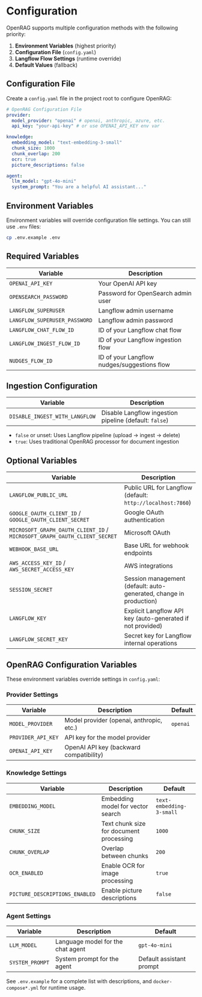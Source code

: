 # Configuration

OpenRAG supports multiple configuration methods with the following priority:

1. **Environment Variables** (highest priority)
2. **Configuration File** (`config.yaml`)
3. **Langflow Flow Settings** (runtime override)
4. **Default Values** (fallback)

## Configuration File

Create a `config.yaml` file in the project root to configure OpenRAG:

```yaml
# OpenRAG Configuration File
provider:
  model_provider: "openai" # openai, anthropic, azure, etc.
  api_key: "your-api-key" # or use OPENAI_API_KEY env var

knowledge:
  embedding_model: "text-embedding-3-small"
  chunk_size: 1000
  chunk_overlap: 200
  ocr: true
  picture_descriptions: false

agent:
  llm_model: "gpt-4o-mini"
  system_prompt: "You are a helpful AI assistant..."
```

## Environment Variables

Environment variables will override configuration file settings. You can still use `.env` files:

```bash
cp .env.example .env
```

## Required Variables

| Variable                      | Description                                 |
| ----------------------------- | ------------------------------------------- |
| `OPENAI_API_KEY`              | Your OpenAI API key                         |
| `OPENSEARCH_PASSWORD`         | Password for OpenSearch admin user          |
| `LANGFLOW_SUPERUSER`          | Langflow admin username                     |
| `LANGFLOW_SUPERUSER_PASSWORD` | Langflow admin password                     |
| `LANGFLOW_CHAT_FLOW_ID`       | ID of your Langflow chat flow               |
| `LANGFLOW_INGEST_FLOW_ID`     | ID of your Langflow ingestion flow          |
| `NUDGES_FLOW_ID`              | ID of your Langflow nudges/suggestions flow |

## Ingestion Configuration

| Variable                       | Description                                            |
| ------------------------------ | ------------------------------------------------------ |
| `DISABLE_INGEST_WITH_LANGFLOW` | Disable Langflow ingestion pipeline (default: `false`) |

- `false` or unset: Uses Langflow pipeline (upload → ingest → delete)
- `true`: Uses traditional OpenRAG processor for document ingestion

## Optional Variables

| Variable                                                                  | Description                                                        |
| ------------------------------------------------------------------------- | ------------------------------------------------------------------ |
| `LANGFLOW_PUBLIC_URL`                                                     | Public URL for Langflow (default: `http://localhost:7860`)         |
| `GOOGLE_OAUTH_CLIENT_ID` / `GOOGLE_OAUTH_CLIENT_SECRET`                   | Google OAuth authentication                                        |
| `MICROSOFT_GRAPH_OAUTH_CLIENT_ID` / `MICROSOFT_GRAPH_OAUTH_CLIENT_SECRET` | Microsoft OAuth                                                    |
| `WEBHOOK_BASE_URL`                                                        | Base URL for webhook endpoints                                     |
| `AWS_ACCESS_KEY_ID` / `AWS_SECRET_ACCESS_KEY`                             | AWS integrations                                                   |
| `SESSION_SECRET`                                                          | Session management (default: auto-generated, change in production) |
| `LANGFLOW_KEY`                                                            | Explicit Langflow API key (auto-generated if not provided)         |
| `LANGFLOW_SECRET_KEY`                                                     | Secret key for Langflow internal operations                        |

## OpenRAG Configuration Variables

These environment variables override settings in `config.yaml`:

### Provider Settings

| Variable           | Description                              | Default  |
| ------------------ | ---------------------------------------- | -------- |
| `MODEL_PROVIDER`   | Model provider (openai, anthropic, etc.) | `openai` |
| `PROVIDER_API_KEY` | API key for the model provider           |          |
| `OPENAI_API_KEY`   | OpenAI API key (backward compatibility)  |          |

### Knowledge Settings

| Variable                       | Description                             | Default                  |
| ------------------------------ | --------------------------------------- | ------------------------ |
| `EMBEDDING_MODEL`              | Embedding model for vector search       | `text-embedding-3-small` |
| `CHUNK_SIZE`                   | Text chunk size for document processing | `1000`                   |
| `CHUNK_OVERLAP`                | Overlap between chunks                  | `200`                    |
| `OCR_ENABLED`                  | Enable OCR for image processing         | `true`                   |
| `PICTURE_DESCRIPTIONS_ENABLED` | Enable picture descriptions             | `false`                  |

### Agent Settings

| Variable        | Description                       | Default                  |
| --------------- | --------------------------------- | ------------------------ |
| `LLM_MODEL`     | Language model for the chat agent | `gpt-4o-mini`            |
| `SYSTEM_PROMPT` | System prompt for the agent       | Default assistant prompt |

See `.env.example` for a complete list with descriptions, and `docker-compose*.yml` for runtime usage.

